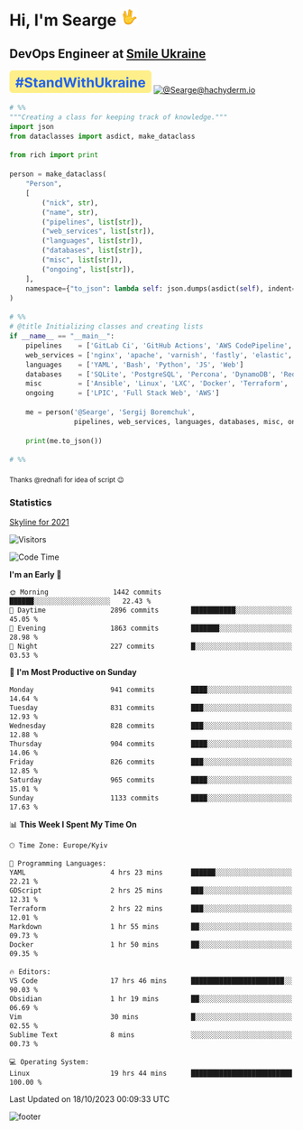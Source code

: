 # Hi, I'm Searge <img src="images/vulcan.webp" style="display: inline-block; margin: 0; height: 2rem" alt="Vulcan salute" />

## DevOps Engineer at [Smile Ukraine](https://smile-ukraine.com/en)

[![Stand With Ukraine](https://raw.githubusercontent.com/vshymanskyy/StandWithUkraine/main/badges/StandWithUkraine.svg)](https://stand-with-ukraine.pp.ua)
<a rel="me" href="https://hachyderm.io/@Searge">![@Searge@hachyderm.io](https://img.shields.io/badge/-@Searge-%232B90D9?logo=mastodon&logoColor=white)</a>

```python
# %%
"""Creating a class for keeping track of knowledge."""
import json
from dataclasses import asdict, make_dataclass

from rich import print

person = make_dataclass(
    "Person",
    [
        ("nick", str),
        ("name", str),
        ("pipelines", list[str]),
        ("web_services", list[str]),
        ("languages", list[str]),
        ("databases", list[str]),
        ("misc", list[str]),
        ("ongoing", list[str]),
    ],
    namespace={"to_json": lambda self: json.dumps(asdict(self), indent=4)},
)

# %%
# @title Initializing classes and creating lists
if __name__ == "__main__":
    pipelines    = ['GitLab Ci', 'GitHub Actions', 'AWS CodePipeline', 'Jenkins']
    web_services = ['nginx', 'apache', 'varnish', 'fastly', 'elastic', 'solr']
    languages    = ['YAML', 'Bash', 'Python', 'JS', 'Web']
    databases    = ['SQLite', 'PostgreSQL', 'Percona', 'DynamoDB', 'Redis']
    misc         = ['Ansible', 'Linux', 'LXC', 'Docker', 'Terraform', 'AWS']
    ongoing      = ['LPIC', 'Full Stack Web', 'AWS']

    me = person('@Searge', 'Sergij Boremchuk',
                pipelines, web_services, languages, databases, misc, ongoing)

    print(me.to_json())

# %%

```

<sub>Thanks @rednafi for idea of script :wink:</sub>

### Statistics

[Skyline for 2021](https://skyline.github.com/Searge/2021)

![Visitors](https://komarev.com/ghpvc/?username=searge&label=Profile%20views&color=0e75b6&style=flat) 
<!--START_SECTION:waka-->
![Code Time](http://img.shields.io/badge/Code%20Time-2%2C284%20hrs%2023%20mins-blue)

**I'm an Early 🐤** 

```text
🌞 Morning                1442 commits        ██████░░░░░░░░░░░░░░░░░░░   22.43 % 
🌆 Daytime                2896 commits        ███████████░░░░░░░░░░░░░░   45.05 % 
🌃 Evening                1863 commits        ███████░░░░░░░░░░░░░░░░░░   28.98 % 
🌙 Night                  227 commits         █░░░░░░░░░░░░░░░░░░░░░░░░   03.53 % 
```
📅 **I'm Most Productive on Sunday** 

```text
Monday                   941 commits         ████░░░░░░░░░░░░░░░░░░░░░   14.64 % 
Tuesday                  831 commits         ███░░░░░░░░░░░░░░░░░░░░░░   12.93 % 
Wednesday                828 commits         ███░░░░░░░░░░░░░░░░░░░░░░   12.88 % 
Thursday                 904 commits         ████░░░░░░░░░░░░░░░░░░░░░   14.06 % 
Friday                   826 commits         ███░░░░░░░░░░░░░░░░░░░░░░   12.85 % 
Saturday                 965 commits         ████░░░░░░░░░░░░░░░░░░░░░   15.01 % 
Sunday                   1133 commits        ████░░░░░░░░░░░░░░░░░░░░░   17.63 % 
```


📊 **This Week I Spent My Time On** 

```text
🕑︎ Time Zone: Europe/Kyiv

💬 Programming Languages: 
YAML                     4 hrs 23 mins       ██████░░░░░░░░░░░░░░░░░░░   22.21 % 
GDScript                 2 hrs 25 mins       ███░░░░░░░░░░░░░░░░░░░░░░   12.31 % 
Terraform                2 hrs 22 mins       ███░░░░░░░░░░░░░░░░░░░░░░   12.01 % 
Markdown                 1 hr 55 mins        ██░░░░░░░░░░░░░░░░░░░░░░░   09.73 % 
Docker                   1 hr 50 mins        ██░░░░░░░░░░░░░░░░░░░░░░░   09.35 % 

🔥 Editors: 
VS Code                  17 hrs 46 mins      ███████████████████████░░   90.03 % 
Obsidian                 1 hr 19 mins        ██░░░░░░░░░░░░░░░░░░░░░░░   06.69 % 
Vim                      30 mins             █░░░░░░░░░░░░░░░░░░░░░░░░   02.55 % 
Sublime Text             8 mins              ░░░░░░░░░░░░░░░░░░░░░░░░░   00.73 % 

💻 Operating System: 
Linux                    19 hrs 44 mins      █████████████████████████   100.00 % 
```


 Last Updated on 18/10/2023 00:09:33 UTC
<!--END_SECTION:waka-->

![footer](https://capsule-render.vercel.app/api?type=waving&color=gradient&customColorList=14,21&height=82&section=footer)

